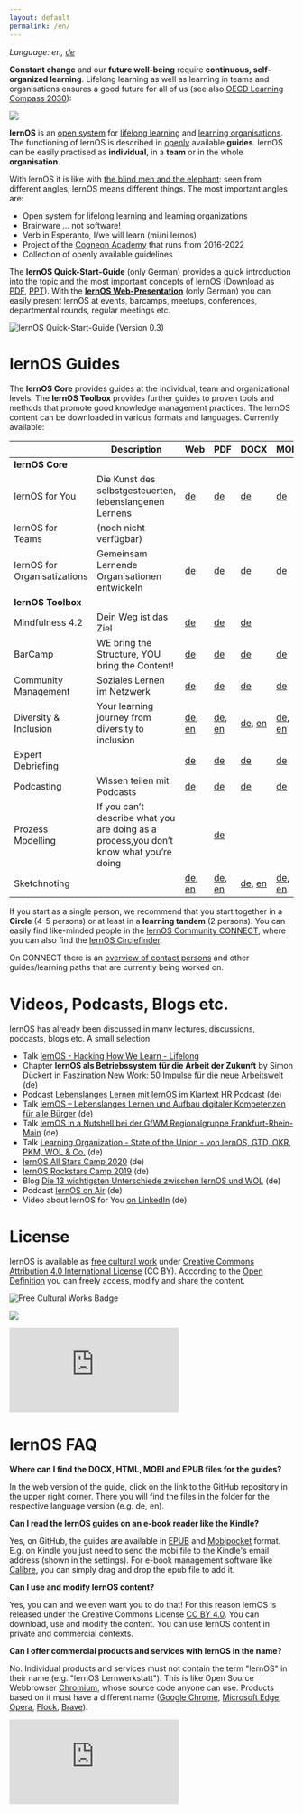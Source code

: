 ```yaml
---
layout: default
permalink: /en/
---
```

*Language: en, [de](/lernos/)*

**Constant change** and our **future well-being** require **continuous, self-organized learning**. Lifelong learning as well as learning in teams and organisations ensures a good future for all of us (see also [OECD Learning Compass 2030](https://www.oecd.org/education/2030-project/contact/OECD_Learning_Compass_2030_Concept_Note_Series.pdf)):

![](images/oecd-learning-compass-2030-en.png)

**lernOS** is an [open system](https://en.wikipedia.org/wiki/Open_system_(systems_theory)) for [lifelong learning](https://en.wikipedia.org/wiki/Lifelong_learning) and [learning organisations](https://en.wikipedia.org/wiki/Learning_organization). The functioning of lernOS is described in [openly](https://opendefinition.org/od/2.1/de/) available **guides**. lernOS can be easily practised as **individual**, in a **team** or in the whole **organisation**.

With lernOS it is like with [the blind men and the elephant](https://en.wikipedia.org/wiki/Blind_men_and_an_elephant): seen from different angles, lernOS means different things. The most important angles are:

* Open system for lifelong learning and learning organizations
* Brainware ... not software!
* Verb in Esperanto, I/we will learn (mi/ni lernos)
* Project of the [Cogneon Academy](https://lernos.org) that runs from 2016-2022
* Collection of openly available guidelines

The **lernOS Quick-Start-Guide** (only German) provides a quick introduction into the topic and the most important concepts of lernOS (Download as [PDF](./downloads/lernOS-Quick-Start-Guide-en-v03.pdf), [PPT](./downloads/lernOS-Quick-Start-Guide-en-v03.pptx)). With the **[lernOS Web-Presentation](https://cogneon.github.io/lernos/presentation/en/)** (only German) you can easily present lernOS at events, barcamps, meetups, conferences, departmental rounds, regular meetings etc.

![lernOS Quick-Start-Guide (Version 0.3)](./images/lernOS-Quick-Start-Guide-en-v03.png)

# lernOS Guides
The **lernOS Core** provides guides at the individual, team and organizational levels. The **lernOS Toolbox** provides further guides to proven tools and methods that promote good knowledge management practices. The lernOS content can be downloaded in various formats and languages. Currently available:

|                              | Description                                                  | Web                                                          | PDF                                                          | DOCX                                                         | MOBI                                                         | EPUB                                                         | HTML                                                         |
| ---------------------------- | ------------------------------------------------------------ | ------------------------------------------------------------ | ------------------------------------------------------------ | ------------------------------------------------------------ | ------------------------------------------------------------ | ------------------------------------------------------------ | ------------------------------------------------------------ |
| **lernOS Core**              |                                                              |                                                              |                                                              |                                                              |                                                              |                                                              |                                                              |
| lernOS for You               | Die Kunst des selbstgesteuerten, lebenslangenen Lernens      | [de](https://cogneon.github.io/lernos-for-you/de/)           | [de](https://raw.githubusercontent.com/cogneon/lernos-for-you/master/de/lernOS-fuer-Dich-Leitfaden.pdf) | [de](https://raw.githubusercontent.com/cogneon/lernos-for-you/master/de/lernOS-fuer-Dich-Leitfaden.docx) | [de](https://raw.githubusercontent.com/cogneon/lernos-for-you/master/de/lernOS-fuer-Dich-Leitfaden.mobi) | [de](https://raw.githubusercontent.com/cogneon/lernos-for-you/master/de/lernOS-fuer-Dich-Leitfaden.epub) | [de](https://github.com/cogneon/lernos-for-you/raw/master/de/lernOS-fuer-Dich-Leitfaden.html) |
| lernOS for Teams             | (noch nicht verfügbar)                                       |                                                              |                                                              |                                                              |                                                              |                                                              |                                                              |
| lernOS for Organisatizations | Gemeinsam Lernende Organisationen entwickeln                 | [de](https://cogneon.github.io/lernos-for-organizations/de/) | [de](https://raw.githubusercontent.com/cogneon/lernos-for-organizations/master/de/lernOS-Guide-for-Organizations-de.pdf) | [de](https://github.com/cogneon/lernos-for-organizations/raw/master/de/lernOS-Guide-for-Organizations-de.docx) | [de](https://github.com/cogneon/lernos-for-organizations/raw/master/de/lernOS-Guide-for-Organizations-de.mobi) | [de](https://github.com/cogneon/lernos-for-organizations/raw/master/de/lernOS-Guide-for-Organizations-de.epub) | [de](https://github.com/cogneon/lernos-for-organizations/raw/master/de/lernOS-Guide-for-Organizations-de.html) |
| **lernOS Toolbox**           |                                                              |                                                              |                                                              |                                                              |                                                              |                                                              |                                                              |
| Mindfulness 4.2              | Dein Weg ist das Ziel                                        | [de](https://cogneon.github.io/lernos-achtsamkeit/de/)       | [de](https://github.com/cogneon/lernos-achtsamkeit/blob/master/de/lernOS-Achtsamkeit42.pdf) | [de](https://github.com/cogneon/lernos-achtsamkeit/raw/develop/de/lernOS-Achtsamkeit42.docx) |                                                              |                                                              | [de](https://github.com/cogneon/lernos-achtsamkeit/raw/develop/de/lernOS-Achtsamkeit42.html) |
| BarCamp                      | WE bring the Structure, YOU bring the Content!               | [de](https://cogneon.github.io/lernos-barcamp/de/)           | [de](https://raw.githubusercontent.com/cogneon/lernos-barcamp/master/de/lernOS-Barcamp-Guide-de.pdf) | [de](https://github.com/cogneon/lernos-barcamp/raw/master/de/lernOS-Barcamp-Guide-de.docx) | [de](https://github.com/cogneon/lernos-barcamp/raw/master/de/lernOS-Barcamp-Guide-de.mobi) | [de](https://github.com/cogneon/lernos-barcamp/raw/master/de/lernOS-Barcamp-Guide-de.epub) | [de](https://github.com/cogneon/lernos-barcamp/raw/master/de/lernOS-Barcamp-Guide-de.html) |
| Community Management         | Soziales Lernen im Netzwerk                                  | [de](https://cogneon.github.io/lernos-cmgmt/de/)             | [de](https://raw.githubusercontent.com/cogneon/lernos-cmgmt/master/de/lernOS-Community-Management-Guide-de.pdf) | [de](https://github.com/cogneon/lernos-cmgmt/raw/master/de/lernOS-Community-Management-Guide-de.docx) | [de](https://github.com/cogneon/lernos-cmgmt/raw/master/de/lernOS-Community-Management-Guide-de.mobi) | [de](https://github.com/cogneon/lernos-cmgmt/raw/master/de/lernOS-Community-Management-Guide-de.epub) | [de](https://github.com/cogneon/lernos-cmgmt/raw/master/de/lernOS-Community-Management-Guide-de.html) |
| Diversity & Inclusion      | Your learning journey from diversity to inclusion | [de](https://cogneon.github.io/lernos-cmgmt/de/), [en](https://cogneon.github.io/lernos-cmgmt/en/)             | [de](https://github.com/cogneon/lernos-diversity/blob/master/de/LernOS-Diversity-Inclusion.pdf), [en](https://github.com/cogneon/lernos-diversity/blob/master/en/LernOS-Diversity-Inclusion.pdf) | [de](https://github.com/cogneon/lernos-diversity/blob/master/de/LernOS-Diversity-Inclusion.docx), [en](https://github.com/cogneon/lernos-diversity/blob/master/en/LernOS-Diversity-Inclusion.docx) | [de](https://github.com/cogneon/lernos-diversity/blob/master/de/LernOS-Diversity-Inclusion.mobi), [en](https://github.com/cogneon/lernos-diversity/blob/master/en/LernOS-Diversity-Inclusion.mobi) | [de](https://github.com/cogneon/lernos-diversity/blob/master/de/LernOS-Diversity-Inclusion.epub), [en](https://github.com/cogneon/lernos-diversity/blob/master/en/LernOS-Diversity-Inclusion.epub) | [de](https://github.com/cogneon/lernos-diversity/blob/master/de/LernOS-Diversity-Inclusion.html), [en](https://github.com/cogneon/lernos-diversity/blob/master/en/LernOS-Diversity-Inclusion.html) |
| Expert Debriefing            |                                                              | [de](https://cogneon.github.io/lernos-expert-debriefing/de/) | [de](https://raw.githubusercontent.com/cogneon/lernos-expert-debriefing/master/de/lernOS-expert-debriefing-Guide-de.pdf) | [de](https://github.com/cogneon/lernos-expert-debriefing/raw/master/de/lernOS-expert-debriefing-Guide-de.docx) | [de](https://github.com/cogneon/lernos-expert-debriefing/raw/master/de/lernOS-expert-debriefing-Guide-de.mobi) | [de](https://github.com/cogneon/lernos-expert-debriefing/raw/master/de/lernOS-expert-debriefing-Guide-de.epub) | [de](https://github.com/cogneon/lernos-expert-debriefing/raw/master/de/lernOS-expert-debriefing-Guide-de.html) |
| Podcasting                   | Wissen teilen mit Podcasts                                   | [de](https://cogneon.github.io/lernos-podcasting/de/)        | [de](https://raw.githubusercontent.com/cogneon/lernos-podcasting/master/de/lernOS-Podcasting-Guide-de.pdf) | [de](https://github.com/cogneon/lernos-podcasting/raw/master/de/lernOS-Podcasting-Guide-de.docx) | [de](https://github.com/cogneon/lernos-podcasting/raw/master/de/lernOS-Podcasting-Guide-de.mobi) | [de](https://github.com/cogneon/lernos-podcasting/raw/master/de/lernOS-Podcasting-Guide-de.epub) | [de](https://github.com/cogneon/lernos-podcasting/raw/master/de/lernOS-Podcasting-Guide-de.html) |
| Prozess Modelling            | If you can’t describe what you are doing as a process,you don’t know what you’re doing |                                                              | [de](https://github.com/cogneon/lernos-prozessmodellierung/releases/download/1.0/lernOS-Prozessmodellierung-de.pdf) |                                                              |                                                              |                                                              |                                                              |
| Sketchnoting                 |                                                              | [de](https://cogneon.github.io/lernos-sketchnoting/de/), [en](https://cogneon.github.io/lernos-sketchnoting/en/) | [de](https://raw.githubusercontent.com/cogneon/lernos-sketchnoting/master/de/lernOS-Sketchnoting-Guide-de.pdf), [en](https://github.com/cogneon/lernos-sketchnoting/raw/master/en/lernOS-Sketchnoting-Guide-en.pdf) | [de](https://github.com/cogneon/lernos-sketchnoting/raw/master/de/lernOS-Sketchnoting-Guide-de.docx), [en](https://github.com/cogneon/lernos-sketchnoting/raw/master/en/lernOS-Sketchnoting-Guide-en.docx) | [de](https://github.com/cogneon/lernos-sketchnoting/raw/master/de/lernOS-Sketchnoting-Guide-de.mobi), [en](https://github.com/cogneon/lernos-sketchnoting/raw/master/en/lernOS-Sketchnoting-Guide-en.mobi) | [de](https://github.com/cogneon/lernos-sketchnoting/raw/master/de/lernOS-Sketchnoting-Guide-de.epub), [en](https://github.com/cogneon/lernos-sketchnoting/raw/master/en/lernOS-Sketchnoting-Guide-en.epub) | [de](https://github.com/cogneon/lernos-sketchnoting/raw/master/de/lernOS-Sketchnoting-Guide-de.html), [en](https://github.com/cogneon/lernos-sketchnoting/raw/master/en/lernOS-Sketchnoting-Guide-en.html) |

If you start as a single person, we recommend that you start together in a **Circle** (4-5 persons) or at least in a **learning tandem** (2 persons). You can easily find like-minded people in the [lernOS Community CONNECT](https://community.cogneon.de), where you can also find the [lernOS Circlefinder](https://community.cogneon.de/c/lernos/lernos-circlefinder/).

On CONNECT there is an [overview of contact persons](https://community.cogneon.de/t/lernos-ansprechpartner/1845) and other guides/learning paths that are currently being worked on.

# Videos, Podcasts, Blogs etc.

lernOS has already been discussed in many lectures, discussions, podcasts, blogs etc. A small selection:

* Talk [lernOS - Hacking How We Learn - Lifelong](https://www.youtube.com/watch?v=7atMXYyzkBc&t=16s)
* Chapter **lernOS als Betriebssystem für die Arbeit der Zukunft** by Simon Dückert in [Faszination New Work: 50 Impulse für die neue Arbeitswelt](https://amzn.to/3issdMx) (de)
* Podcast [Lebenslanges Lernen mit lernOS](https://fyyd.de/episode/5173375) im Klartext HR Podcast (de)
* Talk [lernOS – Lebenslanges Lernen und Aufbau digitaler Kompetenzen für alle Bürger](https://www.youtube.com/watch?v=Wfe7HsqvqrQ) (de)
* Talk [lernOS in a Nutshell bei der GfWM Regionalgruppe Frankfurt-Rhein-Main](https://www.youtube.com/watch?v=F5-f61GvXE4) (de)
* Talk [Learning Organization - State of the Union - von lernOS, GTD, OKR, PKM, WOL & Co.](https://www.youtube.com/watch?v=H3O3eAY7XrI) (de)
* [lernOS All Stars Camp 2020](https://wiki.cogneon.de/loscamp20) (de)
* [lernOS Rockstars Camp 2019](https://community.cogneon.de/t/1-lernos-rockstars-camp/) (de)
* Blog [Die 13 wichtigsten Unterschiede zwischen lernOS und WOL](https://cogneon.de/2019/07/13/di3-13-wichtigsten-unterschiede-zwischen-lernos-und-wol/) (de)
* Podcast [lernOS on Air](https://cogneon.de/loa) (de)
* Video about lernOS for You [on LinkedIn](https://www.linkedin.com/posts/theresa-laudenbach-4559a5200_lernos-lebenslangeslernen-fau-ugcPost-6770754811093684224-uIA8) (de)

# License
lernOS is available as [free cultural work](https://creativecommons.org/share-your-work/public-domain/freeworks/) under [Creative Commons Attribution 4.0 International License](https://creativecommons.org/licenses/by/4.0/) (CC BY). According to the [Open Definition](https://opendefinition.org/od/2.1/de/) you can freely access, modify and share the content.

![Free Cultural Works Badge](https://upload.wikimedia.org/wikipedia/commons/thumb/b/b7/Approved-for-free-cultural-works.svg/240px-Approved-for-free-cultural-works.svg.png)

![](images/cc-by.png)

![](https://analytics.cogneon.de/piwik.php?idsite=3&amp;rec=1)

# lernOS FAQ
**Where can I find the DOCX, HTML, MOBI and EPUB files for the guides?**

In the web version of the guide, click on the link to the GitHub repository in the upper right corner. There you will find the files in the folder for the respective language version (e.g. de, en).

**Can I read the lernOS guides on an e-book reader like the Kindle?**

Yes, on GitHub, the guides are available in [EPUB](https://de.wikipedia.org/wiki/EPUB) and [Mobipocket](https://de.wikipedia.org/wiki/Mobipocket) format. E.g. on Kindle you just need to send the mobi file to the Kindle's email address (shown in the settings). For e-book management software like [Calibre](https://calibre-ebook.com/), you can simply drag and drop the epub file to add it.

**Can I use and modify lernOS content?**

Yes, you can and we even want you to do that! For this reason lernOS is released under the Creative Commons License [CC BY 4.0](https://creativecommons.org/licenses/by/4.0/). You can download, use and modify the content. You can use lernOS content in private and commercial contexts.

**Can I offer commercial products and services with lernOS in the name?**

No. Individual products and services must not contain the term "lernOS" in their name (e.g. "lernOS Lernwerkstatt"). This is like Open Source Webbrowser [Chromium](https://www.chromium.org/Home), whose source code anyone can use. Products based on it must have a different name ([Google Chrome](https://de.wikipedia.org/wiki/Google_Chrome), [Microsoft Edge](https://de.wikipedia.org/wiki/Microsoft_Edge), [Opera](https://de.wikipedia.org/wiki/Opera_(Browser)), [Flock](https://de.wikipedia.org/wiki/Flock_(Browser)), [Brave](https://de.wikipedia.org/wiki/Brave_(Browser))).

![](https://analytics.cogneon.de/piwik.php?idsite=3&amp;rec=1)
